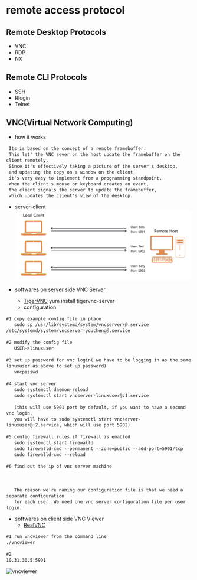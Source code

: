remote access protocol
======================

Remote Desktop Protocols
------------------------
- VNC
- RDP
- NX

Remote CLI Protocols
--------------------
- SSH
- Rlogin
- Telnet


VNC(Virtual Network Computing)
------------------------------
- how it works
```
 Its is based on the concept of a remote framebuffer.
 This let' the VNC sever on the host update the framebuffer on the client remotely.
 Since it's effectively taking a picture of the server's desktop,
 and updating the copy on a window on the client,
 it's very easy to implement from a programming standpoint.
 When the client's mouse or keyboard creates an event,
 the client signals the server to update the framebuffer,
 which updates the client's view of the desktop.
```

- server-client
![VNCServerClient](https://github.com/Youcheng/LinuxBasics/blob/master/pictures/VNCServerClient.png)

- softwares on server side
    VNC Server
    - [TigerVNC](http://tigervnc.org/)
    yum install tigervnc-server
    - configuration
```
#1 copy example config file in place
   sudo cp /usr/lib/systemd/system/vncserver\@.service /etc/systemd/system/vncserver-youcheng@.service

#2 modify the config file
   USER->linuxuser

#3 set up password for vnc login( we have to be logging in as the same linuxuser as above to set up password)
   vncpasswd

#4 start vnc server
   sudo systemctl daemon-reload
   sudo systemctl start vncserver-linuxuser@:1.service

   (this will use 5901 port by default, if you want to have a second vnc login,
   you will have to sudo systemctl start vncserver-linuxuser@:2.service, which will use port 5902)

#5 config firewall rules if firewall is enabled
   sudo systemctl start firewalld
   sudo firewalld-cmd --permanent --zone=public --add-port=5901/tcp
   sudo firewalld-cmd --reload

#6 find out the ip of vnc server machine



   The reason we're naming our configuration file is that we need a separate configuration
   for each user. We need one vnc server configuration file per user login.
```

- softwares on client side
    VNC Viewer
    - [RealVNC](https://www.realvnc.com/en/download/vnc/)

```
#1 run vncviewer from the command line
./vncviewer

#2
10.31.30.5:5901
```
![vncviewer](https://github.com/Youcheng/LinuxBasics/blob/master/pictures/pictures/vncviewer.png)

